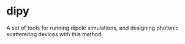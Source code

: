 # dipy
A set of tools for running dipole simulations, and designing photonic scatterering devices with this method.

